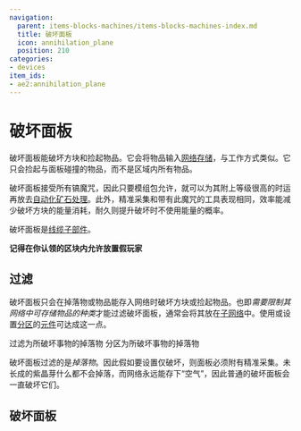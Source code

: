 ```yaml
---
navigation:
  parent: items-blocks-machines/items-blocks-machines-index.md
  title: 破坏面板
  icon: annihilation_plane
  position: 210
categories:
- devices
item_ids:
- ae2:annihilation_plane
---
```


# 破坏面板

<GameScene zoom="8" background="transparent">
<ImportStructure src="../assets/blocks/annihilation_plane.snbt" />
</GameScene>

破坏面板能破坏方块和捡起物品。它会将物品输入[网络存储](../ae2-mechanics/import-export-storage.md)，与<ItemLink id="import_bus" />工作方式类似。它只会捡起与面板碰撞的物品，而不是区域内所有物品。

破坏面板接受所有镐魔咒，因此只要模组包允许，就可以为其附上等级很高的时运再放去[自动化矿石处理](../example-setups/ore-fortuner.md)。此外，精准采集和带有此魔咒的工具表现相同，效率能减少破坏方块的能量消耗，耐久则提升破坏时不使用能量的概率。

破坏面板是[线缆子部件](../ae2-mechanics/cable-subparts.md)。

**记得在你认领的区块内允许放置假玩家**

## 过滤

破坏面板只会在掉落物或物品能存入网络时破坏方块或捡起物品。也即*需要限制其网络中可存储物品的种类*才能过滤破坏面板，通常会将其放在[子网络](../ae2-mechanics/subnetworks.md)中。使用<ItemLink id="storage_bus" />或设置[分区](cell_workbench.md)的[元件](storage_cells.md)可达成这一点。

<GameScene zoom="6" interactive={true}>
  <ImportStructure src="../assets/assemblies/annihilation_filtering.snbt" />

  <DiamondAnnotation pos="1 0.5 0.5" color="#00ff00">
        过滤为所破坏事物的掉落物
  </DiamondAnnotation>

  <DiamondAnnotation pos=".5 0.5 2.5" color="#00ff00">
        分区为所破坏事物的掉落物
  </DiamondAnnotation>

  <IsometricCamera yaw="195" pitch="30" />
</GameScene>

破坏面板过滤的是*掉落物*。因此假如要设置仅破坏<ItemLink id="minecraft:amethyst_cluster" />，则面板必须附有精准采集。未长成的紫晶芽什么都不会掉落，而网络永远能存下“空气”，因此普通的破坏面板会一直破坏它们。

## 破坏面板

<RecipeFor id="annihilation_plane" />
